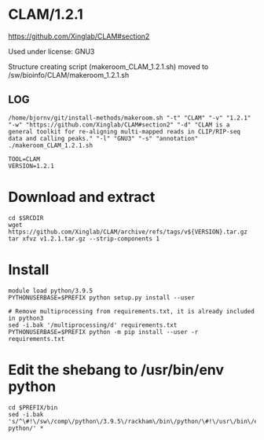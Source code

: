 CLAM/1.2.1
========================

<https://github.com/Xinglab/CLAM#section2>

Used under license:
GNU3


Structure creating script (makeroom_CLAM_1.2.1.sh) moved to /sw/bioinfo/CLAM/makeroom_1.2.1.sh

LOG
---

    /home/bjornv/git/install-methods/makeroom.sh "-t" "CLAM" "-v" "1.2.1" "-w" "https://github.com/Xinglab/CLAM#section2" "-d" "CLAM is a general toolkit for re-aligning multi-mapped reads in CLIP/RIP-seq data and calling peaks." "-l" "GNU3" "-s" "annotation"
    ./makeroom_CLAM_1.2.1.sh

    TOOL=CLAM
    VERSION=1.2.1

# Download and extract
    cd $SRCDIR
    wget https://github.com/Xinglab/CLAM/archive/refs/tags/v${VERSION}.tar.gz
    tar xfvz v1.2.1.tar.gz --strip-components 1 

# Install
    module load python/3.9.5
    PYTHONUSERBASE=$PREFIX python setup.py install --user
    
    # Remove multiprocessing from requirements.txt, it is already included in python3
    sed -i.bak '/multiprocessing/d' requirements.txt
    PYTHONUSERBASE=$PREFIX python -m pip install --user -r requirements.txt

# Edit the shebang to /usr/bin/env python
    cd $PREFIX/bin
    sed -i.bak 's/^\#!\/sw\/comp\/python\/3.9.5\/rackham\/bin\/python/\#!\/usr\/bin\/env python/' *

